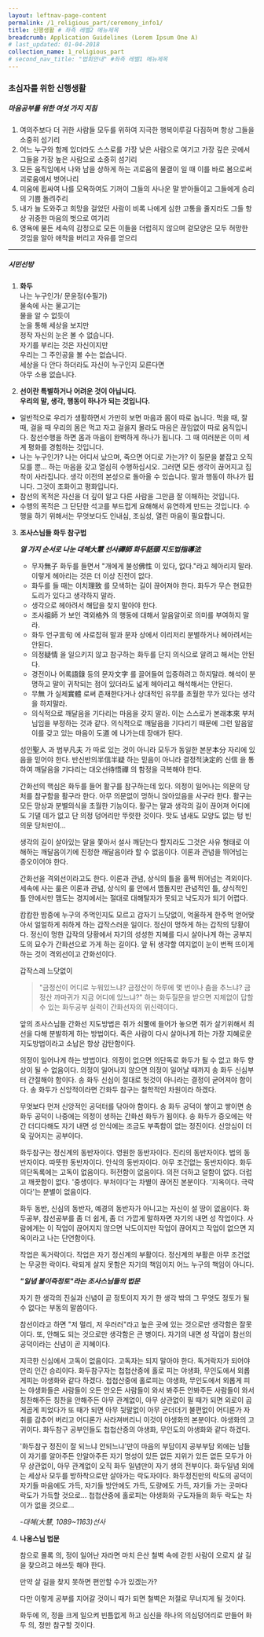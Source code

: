 ```yaml
---
layout: leftnav-page-content
permalink: /1_religious_part/ceremony_info1/
title: 신행생활 # 좌측 레벨2 메뉴제목
breadcrumb: Application Guidelines (Lorem Ipsum One A) 
# last_updated: 01-04-2018 
collection_name: 1_religious_part
# second_nav_title: "법회안내" #좌측 레벨1 메뉴제목
---
```


### **초심자를 위한 신행생활**

##### **마음공부를 위한 여섯 가지 지침**
1. 여의주보다 더 귀한 사람들 모두를 위하여 지극한 행복이루길 다짐하며 항상 그들을 소중히 섬기리
2. 어느 누구와 함께 있더라도 스스로를 가장 낮은 사람으로 여기고 가장 깊은 곳에서 그들을 가장 높은 사람으로 소중히 섬기리
3. 모든 움직임에서 나와 남을 상하게 하는 괴로움의 물결이 일 때 이를 바로 봄으로써 괴로움에서 벗어나리
4. 미움에 휩싸여 나를 모욕하여도 기꺼이 그들의 사나운 말 받아들이고 그들에게 승리의 기쁨 돌려주리
5. 내가 늘 도와주고 희망을 걸었던 사람이 비록 나에게 심한 고통을 줄지라도 그들 항상 귀중한 마음의 벗으로 여기리
6. 영욕에 물든 세속의 감정으로 모든 이들을 더럽히지 않으며 겉모양은 모두 허망한 것임을 알아 애착을 버리고 자유를 얻으리

---
##### **시민선방**
1. **화두**
	<br> 나는 누구인가/ 문윤정(수필가)
	<br> 물속에 사는 물고기는 
	<br> 물을 알 수 없듯이
	<br> 눈을 통해 세상을 보지만
	<br> 정작 자신의 눈은 볼 수 없습니다.
	<br> 자기를 부리는 것은 자신이지만
	<br> 우리는 그 주인공을 볼 수는 없습니다.
	<br> 세상을 다 안다 하더라도 자신이 누구인지 모른다면
	<br> 아무 소용 없습니다.

2. **선이란 특별하거나 어려운 것이 아닙니다.<br> 우리의 말, 생각, 행동이 하나가 되는 것입니다.**	
- 일반적으로 우리가 생활하면서 가만히 보면 마음과 몸이 따로 놉니다. 먹을 때, 잘 때, 걸을 때 우리의 몸은 먹고 자고 걸을지 몰라도 마음은 끊임없이 따로 움직입니다. 참선수행을 하면 몸과 마음이 완벽하게 하나가 됩니다. 그 때 여러분은 이미 세계 평화를 경험하는 것입니다.  
- 나는 누구인가? 나는 어디서 났으며, 죽으면 어디로 가는가? 이 질문을 붙잡고 오직 모를 뿐... 하는 마음을 갖고 열심히 수행하십시오. 그러면 모든 생각이 끊어지고 집착이 사라집니다. 생각 이전의 본성으로 돌아올 수 있습니다. 말과 행동이 하나가 됩니다. 그것이 조화이고 평화입니다. 
- 참선의 목적은 자신을 더 깊이 알고 다른 사람을 그만큼 잘 이해하는 것입니다. 
- 수행의 목적은 그 단단한 석고를 부드럽게 요해해서 유연하게 만드는 것입니다. 수행을 하기 위해서는 무엇보다도 인내심, 조심성, 열린 마음이 필요합니다.<br>


3. **조사스님들 화두 참구법**

	***열 가지 순서로 나눈 대혜大慧 선사禪師 화두話頭 지도법指導法***
	- 무자無子 화두를 들면서 "개에게 불성佛性 이 있다, 없다."라고 헤아리지 말라. 이렇게 헤아리는 것은 더 이상 진전이 없다.
	- 화두를 들 때는 이치理致 를 모색하는 길이 끊어져야 한다. 화두가 무슨 현묘한 도리가 있다고 생각하지 말라.
	- 생각으로 헤아려서 해답을 찾지 말아야 한다.
	- 조사祖師 가 보인 격외格外 의 행동에 대해서 알음알이로 의미를 부여하지 말라.
	- 화두 언구言句 에 사로잡혀 말과 문자 상에서 이리저리 분별하거나 헤아려서는 안된다.
	- 의정疑情 을 일으키지 않고 참구하는 화두를 단지 의식으로 알려고 해서는 안된다.
	- 경전이나 어록語錄 등의 문자文字 를 끌어들여 입증하려고 하지말라. 해석이 분명하고 말이 귀착되는 점이 있더라도 넓게 헤아리고 해석해서는 안된다.
	- 무無 가 실체實體 로써 존재한다거나 상대적인 유무를 초월한 무가 있다는 생각을 하지말라.
	- 의식적으로 깨달음을 기다리는 마음을 갖지 말라. 이는 스스로가 본래本來 부처님임을 부정하는 것과 같다. 의식적으로 깨달음을 기다리기 때문에 그런 알음알이를 갖고 있는 마음이 도道 에 나가는데 장애가 된다.

	성인聖人 과 범부凡夫 가 따로 있는 것이 아니라
	모두가 동일한 본분本分 자리에 있음을 믿어야 한다.
	반신반의半信半疑 하는 믿음이 아니라 결정적決定的 신信 을 통하여 깨달음을 기다리는 대오선待悟禪 의 함정을 극복해야 한다. 

	간화선의 핵심은 화두를 들어 활구를 참구하는데 있다.
	의정이 일어나는 의문의 당처를 참구함을 활구라 한다.
	아무 의문없이 멍하니 앉아있음을 사구라 한다.
	활구는 모든 망상과 분별의식을 초월한 기능이다.
	활구는 말과 생각의 길이 끊어져 어디에도 기댈 데가 없고 단 의정 덩어리만 뚜렷한 것이다.
	맛도 냄새도 모양도 없는 텅 빈 의문 당처만이...

	생각의 길이 살아있는 말을 쫓아서 설사 깨닫는다 할지라도 그것은 사유 형태로 이해하는 깨달음이기에 진정한 깨달음이라 할 수 없음이다. 이론과 관념을 뛰어넘는 증오이어야 한다.

	간화선을 격외선이라고도 한다. 이론과 관념, 상식의 틀을 훌쩍 뛰어넘는 격외이다. 세속에 사는 룰은 이론과 관념, 상식의 룰 안에서 맴돌지만 관념적인 틀, 상식적인 틀 안에서만 맴도는 경지에서는 절대로 대해탈자가 못되고 낙도자가 되기 어렵다.

	캄캄한 밤중에 누구의 주먹인지도 모르고 갑자기 느닷없이, 억울하게 한주먹 얻어맞아서 얼얼하게 취하게 하는 갑작스러운 일이다. 정신이 멍하게 하는 갑작의 당황이다. 정신이 멍한 갑작의 당황에서 자기의 성성한 지혜를 다시 살아나게 하는 공부지도의 묘수가 간화선으로 가게 하는 길이다. 
	앞 뒤 생각할 여지없이 눈이 번쩍 뜨이게 하는 것이 격외선이고 간화선이다.

	갑작스레 느닷없이

	> "금정산이 어디로 누워있느냐? 금정산이 하루에 몇 번이나 춤을 추느냐? 금정산 까마귀가 지금 어디에 있느냐?"
	하는 화두질문을 받으면 지체없이 답할 수 있는 화두공부 실력이 간화선자의 위신력이다.

	앞의 조사스님들 간화선 지도방법은 쥐가 쇠뿔에 들어가 놓으면 쥐가 살기위해서 최선을 다해 분발하게 하는 방법이다. 죽은 사람이 다시 살아나게 하는 가장 지혜로운 지도방법이라고 소납은 항상 감탄함이다. 

	의정이 일어나게 하는 방법이다. 의정이 없으면 의단독로 화두가 될 수 없고 화두 향상이 될 수 없음이다. 의정이 일어나지 않으면 의정이 일어날 때까지 
	송 화두 신심부터 간절해야 함이다. 
	송 화두 신심이 절대로 헛것이 아니라는 결정이 굳어져야 함이다.
	송 화두가 신앙적이라면 간화두 참구는 철학적인 차원이라 하겠다.

	무엇보다 먼저 신앙적인 공덕터를 닦아야 함이다. 송 화두 공덕이 쌓이고 쌓이면 송 화두 공덕이 나중에는 의정이 생하는 간화선 화두가 됨이다. 송 화두가 증오에는 약간 더디다해도 자기 내면 성 안식에는 조금도 부족함이 없는 정진이다. 신앙심이 더욱 깊어지는 공부이다. 

	화두참구는 정신계의 동반자이다. 영원한 동반자이다. 진리의 동반자이다. 법의 동반자이다. 따뜻한 동반자이다. 안식의 동반자이다.
	아무 조건없는 동반자이다. 화두 의단독록에는 고독이 없음이다. 허전함이 없음이다. 의전 더하고 덜함이 없다. 더럽고 깨끗함이 없다. '중생이다. 부처이다'는 차별이 끊어진 본분이다. 
	'지옥이다. 극락이다'는 분별이 없음이다.

	화두 동반, 신심의 동반자, 예경의 동반자가 아니고는 자신이 설 땅이 없음이다. 화두공부, 참선공부를 좀 더 쉽게, 좀 더 가깝게 말하자면 자기의 내면 성 작업이다.
	사람에게는 이 작업이 끊어지지 않으면 낙도이지만 작업이 끊어지고 작업이 없으면 지옥이라고 나는 단언함이다.

	작업은 독거락이다. 작업은 자기 정신계의 부활이다. 
	정신계의 부활은 아무 조건없는 무궁한 락이다. 
	락되게 살지 못함은 자기의 책임이지 어느 누구의 책임이 아니다. 

	***"일념 불이즉정토"라는 조사스님들의 법문***

	자기 한 생각의 진실과 신념이 곧 정토이지 자기 한 생각 밖의 그 무엇도 정토가 될 수 없다는 부동의 말씀이다.

	참선이라고 하면 "저 멀리, 저 우러러"라고 높은 곳에 있는 것으로만 생각함은 잘못이다.
	또, 안해도 되는 것으로만 생각함은 큰 병이다. 자기의 내면 성 작업이 참선의 공덕이라는 신념이 곧 지혜이다.

	지극한 신심에서 고독이 없음이다. 고독자는 되지 말아야 한다.
	독거락자가 되어야 만리 인간 승리이다.
	화두참구자는 첩첩산중에 홀로 피는 야생화, 무인도에서 외롭게피는 야생화와 같다 하겠다. 첩첩산중에 홀로피는 야생화, 무인도에서 외롭게 피는 야생화들은 사람들이 오든 안오든 사람들이 와서 봐주든 안봐주든 사람들이 와서 칭찬해주든 칭찬을 안해주든 아무 관계없이, 아무 상관없이 필 때가 되면 외로이 곱게곱게 피었다가 또 때가 되면 아무 뒷말없이 아무 군더더기 불편없이 어디론가 자취를 감추어 버리고 어디론가 사라져버리니 이것이 야생화의 본분이다. 	야생화의 고귀이다. 
	화두참구 공부인들도 첩첩산중의 야생화, 무인도의 야생화와 같다 하겠다.

	'화두참구 정진이 잘 되느냐 안되느냐'만이 마음의 부담이지 공부부담 외에는 남들이 자기를 알아주든 안알아주든 자기 명성이 있든 없든 지위가 있든 없든 모두가 아무 상관없이, 아무 관계없이 오직 화두 일념만이 자기 생의 전부이다. 화두일념 외에는 세상사 모두를 방하착으로만 살아가는 락도자이다.
	화두정진만의 락도의 공덕이 자기들 마음에도 가득, 자기들 방안에도 가득, 도량에도 가득, 자기들 가는 곳마다 락도가 가득할 것으로...
	첩첩산중에 홀로피는 야생화와 구도자들의 화두 락도는 차이가 없을 것으로... 

	*-대혜(大慧, 1089~1163)선사*

4. **나옹스님 법문**

	참으로 몰록 의, 정이 일어난 자라면
	마치 은산 철벽 속에 갇힌 사람이
	오로지 살 길을 찾으려고
	애쓰듯 해야 한다.

	만약 살 길을 찾지 못하면
	편안할 수가 있겠는가?

	다만 이렇게 공부를 지어갈 것이니
	때가 되면
	철벽은 저절로 무너지게 될 것이다.

	화두에 의, 정을 크게 일으켜
	빈틈없게 하고
	심신을 하나의 의심덩어리로 만들어
	화두 의, 정만 참구할 것이다.


<!-- <table class="table-v">
	<tr>
		<td>More content</td>
		<td>Test: <br><br> (1) Lorem Ipsum comes from sections 1.10.32 and 1.10.33 of "de Finibus Bonorum et Malorum" (The Extremes of Good and Evil) by Cicero, written in 45 BC. <br> (2) This book is a treatise on the theory of ethics, very popular during the Renaissance.</td>
	</tr>
	<tr>
		<td>New content</td>
		<td>he first line of Lorem Ipsum, "Lorem ipsum dolor sit amet..", comes from a line in section 1.10.32.</td>
	</tr>
	<tr>
		<td>Some content</td>
		<td><b>Certificate of Registration</b> <br>(i) Dummy content - blah <br>(ii) More dummy content - bleh <br> (iii) Some more dummy content - blub <br><br> **Last bit of dummy content** - gah</td>
	</tr>
</table> -->


<!-- 3. Many desktop publishing packages and web page editors now use Lorem Ipsum as their default model text, and a search for 'lorem ipsum' will uncover many web sites still in their infancy:
* Various versions have evolved over the [years](https://www.google.com.sg/search?q=year&oq=year&aqs=chrome..69i57j69i61j0l4.326j0j4&sourceid=chrome&ie=UTF-8){:target="_blank"} 
* sometimes by accident, sometimes on purpose (injected humour and the like).
---

A sample download file can be found [here]({{site.baseurl}}/files/guides/guide-new-application.pdf)

For further clarification, please email [dummy_email@dummy.com](mailto:dummy_email@dummy.com).       -->
